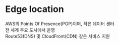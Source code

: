 # Edge location

AWS의 Points Of Presence(POP)이며, 작은 데이터 센터  
전 세계 주요 도시에서 운영  
Route53(DNS) 및 CloudFront(CDN) 같은 서비스 지원
